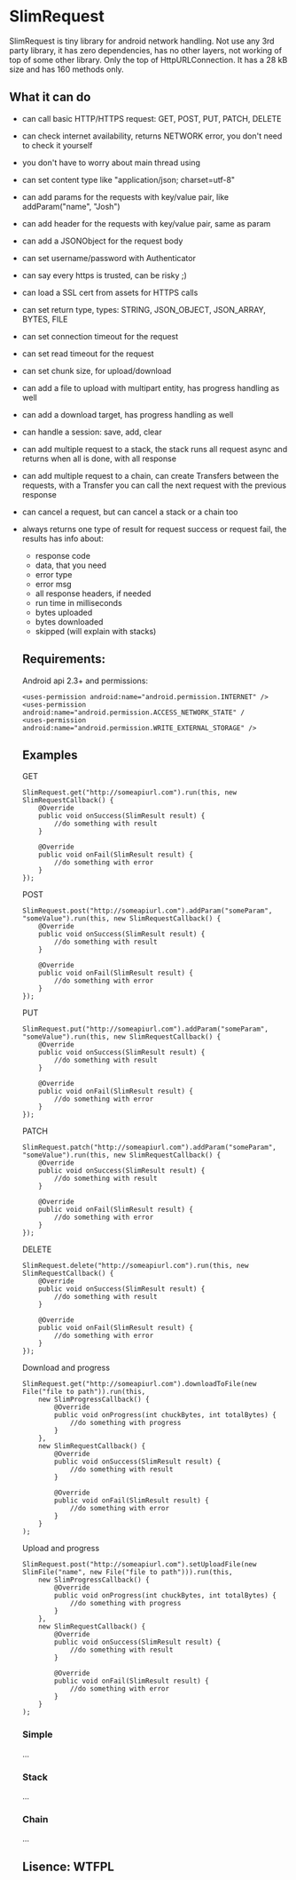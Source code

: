 # SlimRequest

SlimRequest is tiny library for android network handling. Not use any 3rd party library, it has zero dependencies, has no other layers, not working of top of some other library. Only the top of HttpURLConnection. It has a 28 kB size and has 160 methods only.

## What it can do
- can call basic HTTP/HTTPS request: GET, POST, PUT, PATCH, DELETE
- can check internet availability, returns NETWORK error, you don't need to check it yourself
- you don't have to worry about main thread using
- can set content type like "application/json; charset=utf-8"
- can add params for the requests with key/value pair, like addParam("name", "Josh")
- can add header for the requests with key/value pair, same as param
- can add a JSONObject for the request body
- can set username/password with Authenticator
- can say every https is trusted, can be risky ;)
- can load a SSL cert from assets for HTTPS calls
- can set return type, types: STRING, JSON_OBJECT, JSON_ARRAY, BYTES, FILE
- can set connection timeout for the request
- can set read timeout for the request
- can set chunk size, for upload/download
- can add a file to upload with multipart entity, has progress handling as well
- can add a download target, has progress handling as well
- can handle a session: save, add, clear
- can add multiple request to a stack, the stack runs all request async and returns when all is done, with all response
- can add multiple request to a chain, can create Transfers between the requests, with a Transfer you can call the next request with the previous response
- can cancel a request, but can cancel a stack or a chain too
- always returns one type of result for request success or request fail, the results has info about:
  - response code
  - data, that you need
  - error type
  - error msg
  - all response headers, if needed
  - run time in milliseconds
  - bytes uploaded
  - bytes downloaded
  - skipped (will explain with stacks)
  
  ## Requirements:
  Android api 2.3+ and permissions:
  ```
  <uses-permission android:name="android.permission.INTERNET" />
  <uses-permission android:name="android.permission.ACCESS_NETWORK_STATE" /
  <uses-permission android:name="android.permission.WRITE_EXTERNAL_STORAGE" />
  ```
  
  ## Examples
  GET
  ```
  SlimRequest.get("http://someapiurl.com").run(this, new SlimRequestCallback() {
      @Override
      public void onSuccess(SlimResult result) {
          //do something with result
      }

      @Override
      public void onFail(SlimResult result) {
          //do something with error
      }
  });
  ```
  POST
  ```
  SlimRequest.post("http://someapiurl.com").addParam("someParam", "someValue").run(this, new SlimRequestCallback() {
      @Override
      public void onSuccess(SlimResult result) {
          //do something with result
      }

      @Override
      public void onFail(SlimResult result) {
          //do something with error
      }
  });
  ```
  PUT
  ```
  SlimRequest.put("http://someapiurl.com").addParam("someParam", "someValue").run(this, new SlimRequestCallback() {
      @Override
      public void onSuccess(SlimResult result) {
          //do something with result
      }

      @Override
      public void onFail(SlimResult result) {
          //do something with error
      }
  });
  ```
  PATCH
  ```
  SlimRequest.patch("http://someapiurl.com").addParam("someParam", "someValue").run(this, new SlimRequestCallback() {
      @Override
      public void onSuccess(SlimResult result) {
          //do something with result
      }

      @Override
      public void onFail(SlimResult result) {
          //do something with error
      }
  });
  ```
  DELETE
  ```
  SlimRequest.delete("http://someapiurl.com").run(this, new SlimRequestCallback() {
      @Override
      public void onSuccess(SlimResult result) {
          //do something with result
      }

      @Override
      public void onFail(SlimResult result) {
          //do something with error
      }
  });
  ```
  Download and progress
  ```
  SlimRequest.get("http://someapiurl.com").downloadToFile(new File("file to path")).run(this,
      new SlimProgressCallback() {
          @Override
          public void onProgress(int chuckBytes, int totalBytes) {
              //do something with progress
          }
      },
      new SlimRequestCallback() {
          @Override
          public void onSuccess(SlimResult result) {
              //do something with result
          }

          @Override
          public void onFail(SlimResult result) {
              //do something with error
          }
      }
  );
  ```
  Upload and progress
  ```
  SlimRequest.post("http://someapiurl.com").setUploadFile(new SlimFile("name", new File("file to path"))).run(this,
      new SlimProgressCallback() {
          @Override
          public void onProgress(int chuckBytes, int totalBytes) {
              //do something with progress
          }
      },
      new SlimRequestCallback() {
          @Override
          public void onSuccess(SlimResult result) {
              //do something with result
          }

          @Override
          public void onFail(SlimResult result) {
              //do something with error
          }
      }
  );
  ```
  
  ### Simple
  ...
  
  ### Stack
  ...
  
  ### Chain
  ...
  
  ## Lisence: WTFPL
  
  
